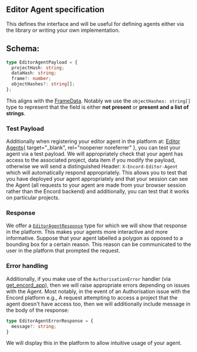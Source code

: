 ## Editor Agent specification

This defines the interface and will be useful for defining agents either via the library or writing your own implementation.

## Schema:
```typescript
type EditorAgentPayload = {
  projectHash: string;
  dataHash: string;
  frame?: number;
  objectHashes?: string[];
};
```

This aligns with the [FrameData](../reference/core.md#encord_agents.core.data_model.FrameData). Notably we use the `objectHashes: string[]` type to represent that the field is either **not present** or **present and a list of strings**.

### Test Payload

Additionally when registering your editor agent in the platform at: [Editor Agents](https://app.encord.com/agents/editor-agents?limit=10){ target="\_blank", rel="noopener noreferrer" }, you can test your agent via a test payload. We will appropriately check that your agent has access to the associated project, data item if you modify the payload, otherwise we will send a distinguished Header: `X-Encord-Editor-Agent` which will automatically respond appropriately. This allows you to test that you have deployed your agent appropriately and that your session can see the Agent (all requests to your agent are made from your browser session rather than the Encord backend) and additionally, you can test that it works on particular projects.

### Response

We offer a [`EditorAgentResponse`](../reference/core.md#encord_agents.core.data_model.EditorAgentResponse) type for which we will show that response in the platform. This makes your agents more interactive and more informative. Suppose that your agent labelled a polygon as opposed to a bounding box for a certain reason. This reason can be communicated to the user in the platform that prompted the request.

### Error handling

Additionally, if you make use of the `AuthorisationError` handler (via [get_encord_app](../reference/editor_agents.md#encord_agents.fastapi.cors.get_encord_app)), then we will raise appropriate errors depending on issues with the Agent. Most notably, in the event of an Authorisation issue with the Encord platform e.g., A request attempting to access a project that the agent doesn't have access too, then we will additionally include message in the body of the response:

```typescript
type EditorAgentErrorResponse = {
  message?: string;
}
```

We will display this in the platform to allow intuitive usage of your agent.